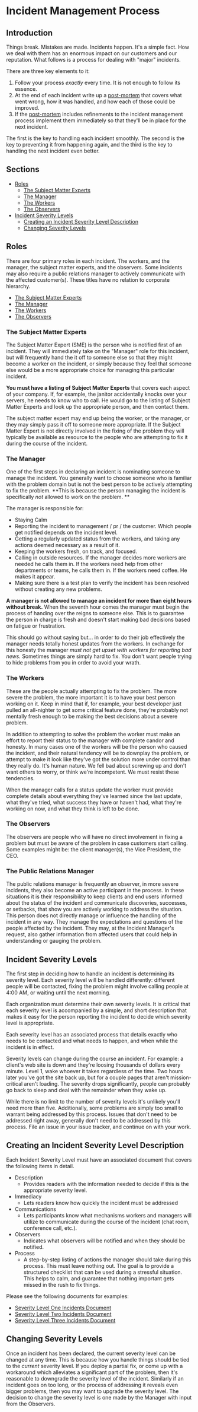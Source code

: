 # Incident Management Process

## Introduction
Things break. Mistakes are made. Incidents happen. It's a simple fact. How we deal with them has an enormous impact on our customers and our reputation. What follows is a process for dealing with "major" incidents. 

There are three key elements to it:
1. Follow your process *exactly* every time. It is not enough to follow its essence. 
2. At the end of each incident write up a [post-mortem](/post-mortem.html) that covers what went wrong, how it was handled, and how each of those could be improved. 
3. If the [post-mortem](/post-mortem.html) includes refinements to the incident management process implement them immediately so that they'll be in place for the next incident.

The first is the key to handling each incident smoothly. The second is the key to preventing it from happening again, and the third is the key to handling the next incident even better.

## Sections

* [Roles](#roles)
	* [The Subject Matter Experts](#sme)
	* [The Manager](#manager)
	* [The Workers](#workers)
	* [The Observers](#observers)
* [Incident Severity Levels](#severity_levels)
	* [Creating an Incident Severity Level Description](#severity_level_description)
	* [Changing Severity Levels](#changing_severity_levels)


## <a name="roles"></a>Roles
There are four primary roles in each incident. The workers, and the manager, the subject matter experts, and the observers. Some incidents may also require a public relations manager to actively communicate with the affected customer(s). These titles have no relation to corporate hierarchy. 

* [The Subject Matter Experts](#sme)
* [The Manager](#manager)
* [The Workers](#workers)
* [The Observers](#observers)


### <a name="sme"></a>The Subject Matter Experts
The Subject Matter Expert (SME) is the person who is notified first of an incident. They will immediately take on the "Manager" role for this incident, but will frequently hand the it off to someone else so that they might become a worker on the incident, or simply because they feel that someone else would be a more appropriate choice for managing this particular incident.

**You must have a listing of Subject Matter Experts** that covers each aspect of your company. If, for example, the janitor accidentally knocks over your servers, he needs to know who to call. He would go to the listing of Subject Matter Experts and look up the appropriate person, and then contact them. 

The subject matter expert may end up being the worker, or the manager, or they may simply pass it off to someone more appropriate. If the Subject Matter Expert is not directly involved in the fixing of the problem they will typically be available as resource to the people who are attempting to fix it during the course of the incident.

### <a name="manager"></a>The Manager 
One of the first steps in declaring an incident is nominating someone to manage the incident. You generally want to choose someone who is familiar with the problem domain but is not the best person to be actively attempting to fix the problem. **This is because the person managing the incident is specifically *not* allowed to work on the problem. **

The manager is responsible for:

* Staying Calm
* Reporting the incident to management / pr / the customer. Which people get notified depends on the incident level. 
* Getting a regularly updated status from the workers, and taking any actions deemed necessary as a result of it.
* Keeping the workers fresh, on track, and focused.    
* Calling in outside resources. If the manager decides more workers are needed he calls them in. If the workers need help from other departments or teams, he calls them in. If the workers need coffee. He makes it appear. 
* Making sure there is a test plan to verify the incident has been resolved without creating any new problems. 

**A manager is not allowed to manage an incident for more than eight hours without break.** When the seventh hour comes the manager must begin the process of handing over the reigns to someone else. This is to guarantee the person in charge is fresh and doesn't start making bad decisions based on fatigue or frustration. 

This should go without saying but... in order to do their job effectively the manager needs totally honest updates from the workers. In exchange for this honesty the manager *must not get upset with workers for reporting bad news.* Sometimes things are simply hard to fix. You don't want people trying to hide problems from you in order to avoid your wrath.

### <a name="workers"></a>The Workers
These are the people actually attempting to fix the problem. The more severe the problem, the more important it is to have your best person working on it. Keep in mind that if, for example, your best developer just pulled an all-nighter to get some critical feature done, they're probably not mentally fresh enough to be making the best decisions about a severe problem. 

In addition to attempting to solve the problem the worker must make an effort to report their status to the manager with complete candor and honesty. In many cases one of the workers will be the person who caused the incident, and their natural tendency will be to downplay the problem, or attempt to make it look like they've got the solution more under control than they really do. It's human nature. We fell bad about screwing up and don't want others to worry, or think we're incompetent. We must resist these tendencies. 

When the manager calls for a status update the worker must provide complete details about everything they've learned since the last update, what they've tried, what success they have or haven't had, what they're working on now, and what they think is left to be done.  

### <a name="observers"></a>The Observers
The observers are people who will have no direct involvement in fixing a problem but must be aware of the problem in case customers start calling. Some examples might be: the client manager(s), the Vice President, the CEO. 

### The Public Relations Manager
The public relations manager is frequently an observer, in more severe incidents, they also become an active participant in the process. In these situations it is their responsibility to keep clients and end users informed about the status of the incident and communicate discoveries, successes, or setbacks, that show you are actively working to address the situation. This person does not directly manage or influence the handling of the incident in any way. They manage the expectations and questions of the people affected by the incident. They may, at the Incident Manager's request, also gather information from affected users that could help in understanding or gauging the problem. 

## <a name="severity_levels"></a>Incident Severity Levels
The first step in deciding how to handle an incident is determining its severity level. Each severity level will be handled differently: different people will be contacted, fixing the problem might involve calling people at 4:00 AM, or waiting until the next morning. 

Each organization must determine their own severity levels. It is critical that each severity level is accompanied by a simple, and short description that makes it easy for the person reporting the incident to decide which severity level is appropriate.

Each severity level has an associated process that details exactly who needs to be contacted and what needs to happen, and when while the incident is in effect.

Severity levels can change during the course an incident. For example: a client's web site is down and they're loosing thousands of dollars every minute. Level 1, wake whoever it takes regardless of the time. Two hours later you've got the site back up, but for a couple pages that aren't mission-critical aren't loading. The severity drops significantly, people can probably go back to sleep and deal with the remainder when they wake up.

While there is no limit to the number of severity levels it's unlikely you'll need more than five. Additionally, some problems are simply too small to warrant being addressed by this process. Issues that don't need to be addressed right away, generally don't need to be addressed by this process. File an issue in your issue tracker, and continue on with your work. 

## <a name="severity_level_description"></a>Creating an Incident Severity Level Description
Each Incident Severity Level must have an associated document that covers the following items in detail.

* Description
	* Provides readers with the information needed to decide if this is the appropriate severity level.
* Immediacy
	* Lets readers know how quickly the incident must be addressed
* Communications
	* Lets participants know what mechanisms workers and managers will utilize to communicate during the course of the incident (chat room, conference call, etc.).
* Observers
	* Indicates what observers will be notified and when they should be notified. 
* Process
	* A step-by-step listing of actions the manager should take during this process. This must leave nothing out. The goal is to provide a structured checklist that can be used during a stressful situation. This helps to calm, and guarantee that nothing important gets missed in the rush to fix things.

Please see the following documents for examples:

* [Severity Level One Incidents Document](severity_level_one_incidents.html)
* [Severity Level Two Incidents Document](severity_level_two_incidents.html)
* [Severity Level Three Incidents Document](severity_level_three_incidents.html)


## <a name="changing_severity_levels"></a>Changing Severity Levels
Once an incident has been declared, the current severity level can be changed at any time. This is because how you handle things should be tied to the *current* severity level.  If you deploy a partial fix, or come up with a workaround which alleviates a significant part of the problem, then it's reasonable to downgrade the severity level of the incident. Similarly if an incident goes on too long, or the process of addressing it reveals even bigger problems, then you may want to upgrade the severity level. The decision to change the severity level is one made by the Manager with input from the Observers.
